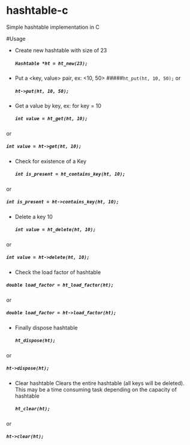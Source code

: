 # hashtable-c
Simple hashtable implementation in C

#Usage
* Create new hashtable with size of 23
  ##### `Hashtable *ht = ht_new(23);`

* Put a <key, value> pair, ex: <10, 50>
  #####`ht_put(ht, 10, 50);` 
or 
  ##### `ht->put(ht, 10, 50);`

* Get a value by key, ex: for key = 10
  ##### `int value = ht_get(ht, 10);` 
or 
  ##### `int value = ht->get(ht, 10);`

* Check for existence of a Key
  ##### `int is_present = ht_contains_key(ht, 10);`
or
  ##### `int is_present = ht->contains_key(ht, 10);`

* Delete a key 10
  ##### `int value = ht_delete(ht, 10);` 
or 
  ##### `int value = ht->delete(ht, 10);`
  
* Check the load factor of hashtable
 ##### `double load_factor = ht_load_factor(ht);`
or
 ##### `double load_factor = ht->load_factor(ht);`

* Finally dispose hashtable
  ##### `ht_dispose(ht);` 
or 
  ##### `ht->dispose(ht);`
    
* Clear hashtable
 Clears the entire hashtable (all keys will be deleted). This may be a time consuming task depending on the capacity of hashtable
  ##### `ht_clear(ht);`
 or
  ##### `ht->clear(ht);`
